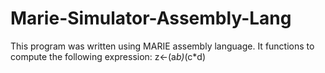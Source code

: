 # Marie-Simulator-Assembly-Lang

This program was written using MARIE assembly language. It functions to compute the following expression: z<-(a*b)*(c*d) 
